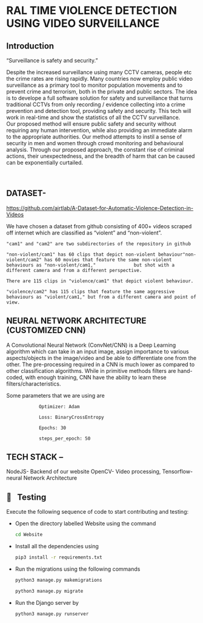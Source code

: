 # RAL TIME VIOLENCE DETECTION USING VIDEO SURVEILLANCE
## Introduction
“Surveillance is safety and security.”

Despite the increased surveillance using many CCTV cameras, people etc the crime rates are rising rapidly. Many countries now employ public video surveillance as a primary tool to monitor population movements and to prevent crime and terrorism, both in the private and public sectors.
The idea is to develope a full software solution for safety and surveillance that turns traditional CCTVs from only recording / evidence collecting into a crime prevention and detection tool, providing safety and security. This tech will work in real-time and show the statistics of all the CCTV surveillance.   
Our proposed method will ensure public safety and security without requiring any human intervention, while also providing an immediate alarm to the appropriate authorities. Our method attempts to instil a sense of security in men and women through crowd monitoring and behavioural analysis.
Through our proposed approach, the constant rise of criminal actions, their unexpectedness, and the breadth of harm that can be caused can be exponentially curtailed.

<br>


## DATASET-

https://github.com/airtlab/A-Dataset-for-Automatic-Violence-Detection-in-Videos

We have chosen a dataset from github consisting of 400+ videos scraped off internet which are classified as “violent” and “non-violent”.

	"cam1" and "cam2" are two subdirectories of the repository in github
            
	"non-violent/cam1" has 60 clips that depict non-violent behaviour"non-violent/cam2" has 60 movies that feature the same non-violent behaviours as "non-violent/cam1,"              but shot with a different camera and from a different perspective.
            
	There are 115 clips in "violence/cam1" that depict violent behaviour.
            
	"violence/cam2" has 115 clips that feature the same aggressive behaviours as "violent/cam1," but from a different camera and point of view.


## NEURAL NETWORK ARCHITECTURE (CUSTOMIZED CNN) 
A Convolutional Neural Network (ConvNet/CNN) is a Deep Learning algorithm which can take in an input image, assign importance to various aspects/objects in the image/video and be able to differentiate one from the other. The pre-processing required in a CNN is much lower as compared to other classification algorithms. While in primitive methods filters are hand-coded, with enough training, CNN have the ability to learn these filters/characteristics.

Some parameters that we are using are

            	Optimizer: Adam

            	Loss: BinaryCrossEntropy

            	Epochs: 30

            	steps_per_epoch: 50


## TECH STACK –
NodeJS- Backend of our website
OpenCV- Video processing,
Tensorflow- neural Network Architecture


## 💼 &nbsp; Testing

Execute the following sequence of code to start contributing and testing:
- Open the directory labelled Website using the command
    ```sh
    cd Website
    ```

- Install all the dependencies using
    ```sh
    pip3 install -r requirements.txt
    ```

- Run the migrations using the following commands
    ```sh
    python3 manage.py makemigrations
    ```
    ```sh
    python3 manage.py migrate
    ```

- Run the Django server by
    ```sh
    python3 manage.py runserver
    ```

<br>


